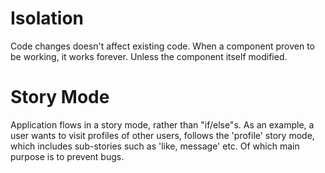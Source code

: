 # Isolation
Code changes doesn't affect existing code.
When a component proven to be working, it works forever. Unless the component itself modified.

# Story Mode
Application flows in a story mode, rather than "if/else"s.
As an example, a user wants to visit profiles of other users, follows the 'profile' story mode, which includes sub-stories such as 'like, message' etc.
Of which main purpose is to prevent bugs.

